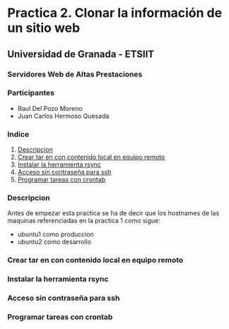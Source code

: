 # Practica 2. Clonar la información de un sitio web #
 
## Universidad de Granada - ETSIIT ##
### Servidores Web de Altas Prestaciones ###

### Participantes ###

- Raul Del Pozo Moreno
- Juan Carlos Hermoso Quesada

### Indice ###

1. [Descripcion](#id1)
2. [Crear tar en con contenido local en equipo remoto](#id2)
3. [Instalar la herramienta rsync](#id3)
4. [Acceso sin contraseña para ssh](#id4)
5. [Programar tareas con crontab](#id5)

### Descripcion <a name="id1"></a>

Antes de empezar esta practica se ha de decir que los hostnames de las maquinas referenciadas en la practica 1 como sigue:

- ubuntu1 como produccion
- ubuntu2 como desarrollo



### Crear tar en con contenido local en equipo remoto <a name="id2"></a>

### Instalar la herramienta rsync <a name="id3"></a>

### Acceso sin contraseña para ssh <a name="id4"></a>

### Programar tareas con crontab <a name="id5"></a>



